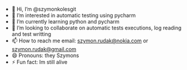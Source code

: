 - 👋 Hi, I’m @szymonkolesgit
- 👀 I’m interested in automatic testing using pycharm
- 🌱 I’m currently learning python and pycharm
- 💞️ I’m looking to collaborate on automatic tests executions, log reading and test writting
- 📫 How to reach me email: szymon.rudak@nokia.com or szymon.rudak@gmail.com
- 😄 Pronouns: they Szymons
- ⚡ Fun fact: Im still alive

<!---
szymonkolesgit/szymonkolesgit is a ✨ special ✨ repository because its `README.md` (this file) appears on your GitHub profile.
You can click the Preview link to take a look at your changes.
--->

